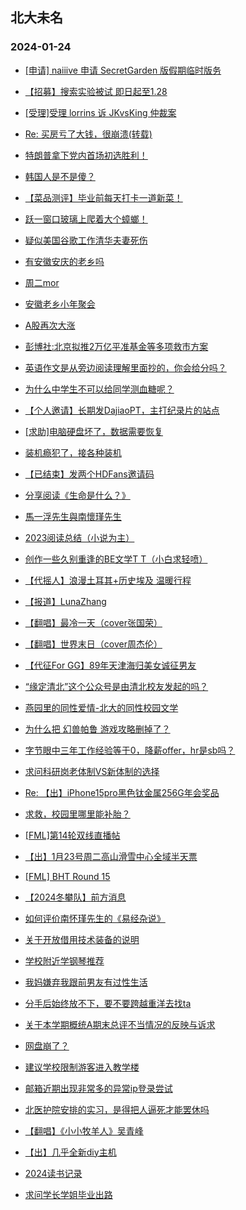 ## 北大未名 
### 2024-01-24

+ [[申请] naiiive 申请 SecretGarden 版假期临时版务](https://bbs.pku.edu.cn/v2/post-read.php?bid=751&threadid=18739414)

+ [【招募】搜索实验被试 即日起至1.28](https://bbs.pku.edu.cn/v2/post-read.php?bid=351&threadid=18742151)

+ [[受理]受理 lorrins 诉 JKvsKing 仲裁案](https://bbs.pku.edu.cn/v2/post-read.php?bid=164&threadid=18740280)

+ [Re: 买房亏了大钱，很崩溃(转载)](https://bbs.pku.edu.cn/v2/post-read.php?bid=1&threadid=18741640)

+ [特朗普拿下党内首场初选胜利！](https://bbs.pku.edu.cn/v2/post-read.php?bid=155&threadid=18740278)

+ [韩国人是不是傻？](https://bbs.pku.edu.cn/v2/post-read.php?bid=155&threadid=18742475)

+ [【菜品测评】毕业前每天打卡一道新菜！](https://bbs.pku.edu.cn/v2/post-read.php?bid=1431&threadid=18735136)

+ [跃一窗口玻璃上爬着大个蟑螂！](https://bbs.pku.edu.cn/v2/post-read.php?bid=138&threadid=18742374)

+ [疑似美国谷歌工作清华夫妻死伤](https://bbs.pku.edu.cn/v2/post-read.php?bid=104&threadid=18741336)

+ [有安徽安庆的老乡吗](https://bbs.pku.edu.cn/v2/post-read.php?bid=476&threadid=18593418)

+ [周二mor](https://bbs.pku.edu.cn/v2/post-read.php?bid=468&threadid=18742397)

+ [安徽老乡小年聚会](https://bbs.pku.edu.cn/v2/post-read.php?bid=476&threadid=18741980)

+ [A股再次大涨](https://bbs.pku.edu.cn/v2/post-read.php?bid=249&threadid=18742438)

+ [彭博社:北京拟推2万亿平准基金等多项救市方案](https://bbs.pku.edu.cn/v2/post-read.php?bid=249&threadid=18742432)

+ [英语作文是从旁边阅读理解里面抄的，你会给分吗？](https://bbs.pku.edu.cn/v2/post-read.php?bid=55&threadid=18742361)

+ [为什么中学生不可以给同学测血糖呢？](https://bbs.pku.edu.cn/v2/post-read.php?bid=244&threadid=18742328)

+ [【个人邀请】长期发DajiaoPT，主打纪录片的站点](https://bbs.pku.edu.cn/v2/post-read.php?bid=209&threadid=18629063)

+ [[求助]电脑硬盘坏了，数据需要恢复](https://bbs.pku.edu.cn/v2/post-read.php?bid=1361&threadid=18742423)

+ [装机瘾犯了，接各种装机](https://bbs.pku.edu.cn/v2/post-read.php?bid=1361&threadid=18469337)

+ [【已结束】发两个HDFans邀请码](https://bbs.pku.edu.cn/v2/post-read.php?bid=209&threadid=18741725)

+ [分享阅读《生命是什么？》](https://bbs.pku.edu.cn/v2/post-read.php?bid=53&threadid=18742046)

+ [馬一浮先生與南懷瑾先生](https://bbs.pku.edu.cn/v2/post-read.php?bid=10&threadid=18742120)

+ [2023阅读总结（小说为主）](https://bbs.pku.edu.cn/v2/post-read.php?bid=53&threadid=18734561)

+ [创作一些久别重逢的BE文学T T（小白求轻喷）](https://bbs.pku.edu.cn/v2/post-read.php?bid=1475&threadid=18741887)

+ [【代摇人】浪漫土耳其+历史埃及 温暖行程](https://bbs.pku.edu.cn/v2/post-read.php?bid=94&threadid=18742360)

+ [【报道】LunaZhang](https://bbs.pku.edu.cn/v2/post-read.php?bid=1367&threadid=18742227)

+ [【翻唱】最冷一天（cover张国荣）](https://bbs.pku.edu.cn/v2/post-read.php?bid=79&threadid=18742176)

+ [【翻唱】世界末日（cover周杰伦）](https://bbs.pku.edu.cn/v2/post-read.php?bid=79&threadid=18740896)

+ [【代征For GG】89年天津海归美女诚征男友](https://bbs.pku.edu.cn/v2/post-read.php?bid=167&threadid=18742236)

+ [“缘定清北”这个公众号是由清北校友发起的吗？](https://bbs.pku.edu.cn/v2/post-read.php?bid=167&threadid=18742411)

+ [燕园里的同性爱情-北大的同性校园文学](https://bbs.pku.edu.cn/v2/post-read.php?bid=52&threadid=17011501)

+ [为什么把 幻兽帕鲁 游戏攻略删掉了？](https://bbs.pku.edu.cn/v2/post-read.php?bid=103&threadid=18742407)

+ [字节眼中三年工作经验等于0，降薪offer，hr是sb吗？](https://bbs.pku.edu.cn/v2/post-read.php?bid=99&threadid=18742408)

+ [求问科研岗老体制VS新体制的选择](https://bbs.pku.edu.cn/v2/post-read.php?bid=99&threadid=18742198)

+ [Re: 【出】iPhone15pro黑色钛金属256G年会奖品](https://bbs.pku.edu.cn/v2/post-read.php?bid=71&threadid=18742529)

+ [求救，校园里哪里能补胎？](https://bbs.pku.edu.cn/v2/post-read.php?bid=71&threadid=18741763)

+ [[FML]第14轮双线直播帖](https://bbs.pku.edu.cn/v2/post-read.php?bid=519&threadid=18741441)

+ [【出】1月23号周二高山滑雪中心全域半天票](https://bbs.pku.edu.cn/v2/post-read.php?bid=1051&threadid=18741408)

+ [[FML] BHT Round 15](https://bbs.pku.edu.cn/v2/post-read.php?bid=519&threadid=18741970)

+ [【2024冬攀队】前方消息](https://bbs.pku.edu.cn/v2/post-read.php?bid=224&threadid=18742554)

+ [如何评价南怀瑾先生的《易经杂说》](https://bbs.pku.edu.cn/v2/post-read.php?bid=886&threadid=18742042)

+ [关于开放借用技术装备的说明](https://bbs.pku.edu.cn/v2/post-read.php?bid=224&threadid=18742437)

+ [学校附近学钢琴推荐](https://bbs.pku.edu.cn/v2/post-read.php?bid=580&threadid=18597382)

+ [我妈嫌弃我跟前男友有过性生活](https://bbs.pku.edu.cn/v2/post-read.php?bid=690&threadid=18742192)

+ [分手后始终放不下，要不要跨越重洋去找ta](https://bbs.pku.edu.cn/v2/post-read.php?bid=690&threadid=18742464)

+ [关于本学期概统A期末总评不当情况的反映与诉求](https://bbs.pku.edu.cn/v2/post-read.php?bid=438&threadid=18737942)

+ [网盘崩了？](https://bbs.pku.edu.cn/v2/post-read.php?bid=668&threadid=18742377)

+ [建议学校限制游客进入教学楼](https://bbs.pku.edu.cn/v2/post-read.php?bid=438&threadid=18742390)

+ [邮箱近期出现非常多的异常ip登录尝试](https://bbs.pku.edu.cn/v2/post-read.php?bid=668&threadid=18742155)

+ [北医护院安排的实习，是得把人逼死才能罢休吗](https://bbs.pku.edu.cn/v2/post-read.php?bid=138&threadid=18742564)

+ [【翻唱】《小小牧羊人》吴青峰](https://bbs.pku.edu.cn/v2/post-read.php?bid=79&threadid=18741966)

+ [【出】几乎全新diy主机](https://bbs.pku.edu.cn/v2/post-read.php?bid=71&threadid=18741843)

+ [2024读书记录](https://bbs.pku.edu.cn/v2/post-read.php?bid=53&threadid=18723557)

+ [求问学长学姐毕业出路](https://bbs.pku.edu.cn/v2/post-read.php?bid=890&threadid=18735608)

